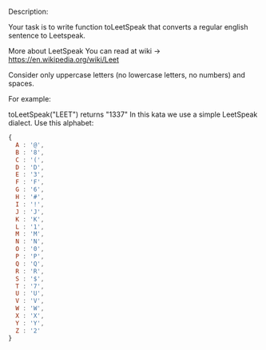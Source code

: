 Description:

Your task is to write function toLeetSpeak that converts a regular english sentence to Leetspeak.

More about LeetSpeak You can read at wiki -> https://en.wikipedia.org/wiki/Leet

Consider only uppercase letters (no lowercase letters, no numbers) and spaces.

For example:

toLeetSpeak("LEET") returns "1337" In this kata we use a simple LeetSpeak dialect. Use this alphabet:

```javascript
{
  A : '@',
  B : '8',
  C : '(',
  D : 'D',
  E : '3',
  F : 'F',
  G : '6',
  H : '#',
  I : '!',
  J : 'J',
  K : 'K',
  L : '1',
  M : 'M',
  N : 'N',
  O : '0',
  P : 'P',
  Q : 'Q',
  R : 'R',
  S : '$',
  T : '7',
  U : 'U',
  V : 'V',
  W : 'W',
  X : 'X',
  Y : 'Y',
  Z : '2'
}
```
